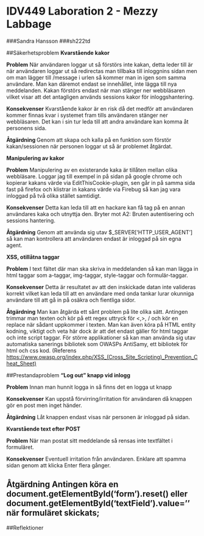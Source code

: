 # IDV449 Laboration 2 - Mezzy Labbage
###Sandra Hansson
###sh222td

##Säkerhetsproblem
<strong>Kvarstående kakor</strong>

<strong>Problem</strong>
När användaren loggar ut så förstörs inte kakan, detta leder till är när användaren loggar ut så redirectas man tillbaka till inloggnins sidan men om man lägger till /message i urlen så kommer man in igen som samma användare. Man kan däremot endast se innehållet, inte lägga till nya meddelanden.
Kakan förstörs endast när man stänger ner webbläsaren vilket visar att det antagligen används sessions kakor för inloggshantering.

<strong>Konsekvenser</strong> 
Kvarstående kakor är en risk då det medför att användaren kommer finnas kvar i systemet fram tills användaren stänger ner webbläsaren. Det kan i sin tur leda till att andra användare kan komma åt personens sida.

<strong>Åtgärdning </strong>
Genom att skapa och kalla på en funktion som förstör kakan/sessionen när personen loggar ut så är problemet åtgärdat.


<strong>Manipulering av kakor</strong>

<strong>Problem</strong>
Manipulering av en existerande kaka är tillåten mellan olika webbläsare. Loggar jag till exempel in på sidan  på google chrome och kopierar kakans värde via EditThisCookie-plugin, sen går in på samma sida fast på firefox och klistrar in kakans värde via Firebug så kan jag vara inloggad på två olika stället samtidigt. 

<strong>Konsekvenser</strong>
Detta kan leda till att en hackare kan få tag på en annan användares kaka och utnyttja den. Bryter mot A2: Bruten autentisering och sessions hantering.

<strong>Åtgärdning</strong> 
Genom att använda sig utav $_SERVER[‘HTTP_USER_AGENT’] så kan man kontrollera att användaren endast är inloggad på sin egna agent.


<strong>XSS, otillåtna taggar</strong>

<strong>Problem</strong>
I text fältet där man ska skriva in meddelanden så kan man lägga in html taggar som a-taggar, img-taggar, style-taggar och formulär-taggar. 

<strong>Konsekvenser</strong>
Detta är resultatet av att den inskickade datan inte valideras korrekt vilket kan leda till att en användare med onda tankar lurar okunniga användare till att gå in på osäkra och fientliga sidor.

<strong>Åtgärdning</strong> 
Man kan åtgärda ett sånt problem på lite olika sätt. Antingen trimmar man texten och kör på ett regex uttryck för <,>, / och kör en replace när sådant uppkommer i texten. Man kan även köra på HTML entity kodning, viktigt och veta här dock är att det endast gäller för html taggar och inte script taggar. För större applikationer så kan man använda sig utav automatiska sanerings bibliotek som OWASPs AntiSamy, ett bibliotek för html och css kod.  (Referens https://www.owasp.org/index.php/XSS_(Cross_Site_Scripting)_Prevention_Cheat_Sheet)



##Prestandaproblem
<strong>“Log out” knapp vid inlogg</strong>

<strong>Problem</strong>
Innan man hunnit logga in så finns det en logga ut knapp

<strong>Konsekvenser</strong>
Kan uppstå förvirring/irritation för användaren då knappen gör en post men inget händer.

<strong>Åtgärdning</strong>
Låt knappen endast visas när personen är inloggad på sidan.


<strong>Kvarstående text efter POST</strong>

<strong>Problem</strong>
När man postat sitt meddelande så rensas inte textfältet i formuläret.

<strong>Konsekvenser</strong>
Eventuell irritation från användaren. Enklare att spamma sidan genom att klicka Enter flera gånger.

<strong>Åtgärdning</strong>
Antingen köra en document.getElementById(‘form’).reset() eller document.getElementById(‘textField’).value=’’ när formuläret  skickats;
-----------------------------------------------------
##Reflektioner
